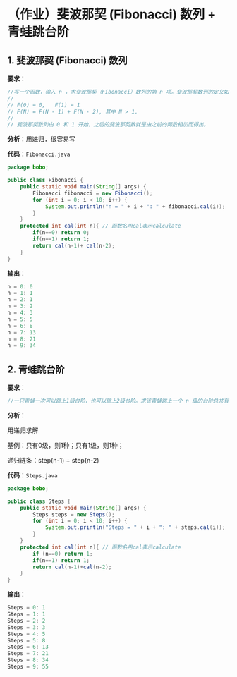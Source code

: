 # （作业）斐波那契 (Fibonacci) 数列 + 青蛙跳台阶

## 1. 斐波那契 (Fibonacci) 数列

**要求**：

```java
//写一个函数，输入 n ，求斐波那契（Fibonacci）数列的第 n 项。斐波那契数列的定义如下： 
//
// F(0) = 0,   F(1) = 1
// F(N) = F(N - 1) + F(N - 2), 其中 N > 1. 
//
// 斐波那契数列由 0 和 1 开始，之后的斐波那契数就是由之前的两数相加而得出。 
```

**分析**：用递归，很容易写

**代码**：`Fibonacci.java`

```java
package bobo;

public class Fibonacci {
    public static void main(String[] args) {
        Fibonacci fibonacci = new Fibonacci();
        for (int i = 0; i < 10; i++) {
            System.out.println("n = " + i + ": " + fibonacci.cal(i));
        }
    }
    protected int cal(int n){ // 函数名用cal表示calculate
        if(n==0) return 0;
        if(n==1) return 1;
        return cal(n-1)+ cal(n-2);
    }
}
```

**输出**：

```java
n = 0: 0
n = 1: 1
n = 2: 1
n = 3: 2
n = 4: 3
n = 5: 5
n = 6: 8
n = 7: 13
n = 8: 21
n = 9: 34
```

## 2. 青蛙跳台阶

**要求**：

```java
//一只青蛙一次可以跳上1级台阶，也可以跳上2级台阶。求该青蛙跳上一个 n 级的台阶总共有多少种跳法。
```

**分析**：

用递归求解

基例：只有0级，则1种；只有1级，则1种；

递归链条：step(n-1) + step(n-2)

**代码**：`Steps.java`

```java
package bobo;

public class Steps {
    public static void main(String[] args) {
        Steps steps = new Steps();
        for (int i = 0; i < 10; i++) {
            System.out.println("Steps = " + i + ": " + steps.cal(i));
        }
    }
    protected int cal(int n){ // 函数名用cal表示calculate
        if (n==0) return 1;
        if(n==1) return 1;
        return cal(n-1)+cal(n-2);
    }
}
```

**输出**：

```java
Steps = 0: 1
Steps = 1: 1
Steps = 2: 2
Steps = 3: 3
Steps = 4: 5
Steps = 5: 8
Steps = 6: 13
Steps = 7: 21
Steps = 8: 34
Steps = 9: 55
```
